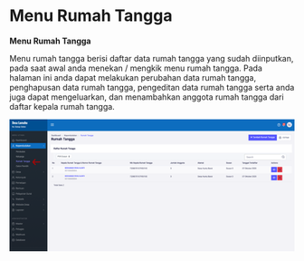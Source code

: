 # Menu Rumah Tangga

**Menu Rumah Tangga**

Menu rumah tangga berisi daftar data rumah tangga yang sudah diinputkan, pada saat awal anda menekan / mengkik menu rumah tangga. Pada halaman ini anda dapat melakukan perubahan data rumah tangga, penghapusan data rumah tangga, pengeditan data rumah tangga serta anda juga dapat mengeluarkan, dan menambahkan anggota rumah tangga dari daftar kepala rumah tangga.

![](../../../.gitbook/assets/41.png)

